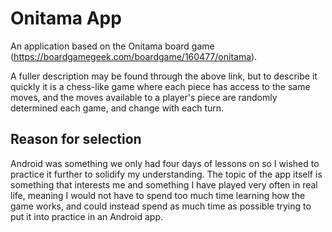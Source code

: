 # Onitama App

An application based on the Onitama board game (https://boardgamegeek.com/boardgame/160477/onitama).

A fuller description may be found through the above link, but to describe it quickly it is a chess-like game where each piece has access to the same moves, and the moves available to a player's piece are randomly determined each game, and change with each turn.

## Reason for selection

Android was something we only had four days of lessons on so I wished to practice it further to solidify my understanding. The topic of the app itself is something that interests me and something I have played very often in real life, meaning I would not have to spend too much time learning how the game works, and could instead spend as much time as possible trying to put it into practice in an Android app.
